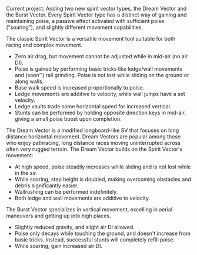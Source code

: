 Current project: Adding two new spirit vector types, the Dream Vector and the Burst Vector.
Every Spirit Vector type has a distinct way of gaining and maintaining poise, a passive effect activated with sufficient poise ("soaring"), and slightly different movement capabilities.

The classic Spirit Vector is a versatile movement tool suitable for both racing and complex movement.
- Zero air drag, but movement cannot be adjusted while in mid-air (no air DI).
- Poise is gained by performing basic tricks like ledge/wall movements and (soon:tm:) rail grinding. Poise is not lost while sliding on the ground or along walls.
- Base walk speed is increased proportionally to poise.
- Ledge movements are additive to velocity, while wall jumps have a set velocity.
- Ledge vaults trade some horizontal speed for increased vertical.
- Stunts can be performed by holding opposite direction keys in mid-air, giving a small poise boost upon completion.

The Dream Vector is a modified longboard-like SV that focuses on long distance horizontal movement. Dream Vectors are popular among those who enjoy pathracing, long distance races moving uninterrupted across often very rugged terrain. The Dream Vector builds on the Spirit Vector's movement:
- At high speed, poise steadily increases while sliding and is not lost while in the air.
- While soaring, step height is doubled, making overcoming obstacles and debris significantly easier.
- Wallrushing can be performed indefinitely.
- Both ledge and wall movements are additive to velocity.

The Burst Vector specializes in vertical movement, excelling in aerial maneuvers and getting up into high places.
- Slightly reduced gravity, and slight air DI allowed.
- Poise only decays while touching the ground, and doesn't increase from basic tricks. Instead, successful stunts will completely refill poise.
- While soaring, gain increased air DI.
